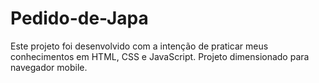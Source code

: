 # Pedido-de-Japa
Este projeto foi desenvolvido com a intenção de praticar meus conhecimentos em HTML, CSS e JavaScript.
Projeto dimensionado para navegador mobile.
